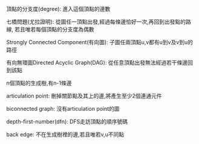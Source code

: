 頂點的分支度(degree): 進入這個頂點的邊數

七橋問題(尤拉證明):
    從圖任一頂點出發,經過每條邊恰好一次,再回到出發點的路線,
    若且唯若每個頂點的分支度為偶數

Strongly Connected Component(有向圖):
    子圖任兩頂點u,v都有u到v及v到u的路徑

有向無環圖Directed Acyclic Graph(DAG):
    從任意頂點出發無法經過若干條邊回到該點
    
n個頂點的生成樹,有n-1條邊

articulation point:
    刪掉關節點及其上的邊,將產生至少2個連通元件
    
biconnected graph:
    沒有articulation point的圖
    
depth-first-number(dfn):
    DFS走訪頂點的順序號碼
    
back edge:
    不在生成樹裡的邊,若且唯若v,u不同點